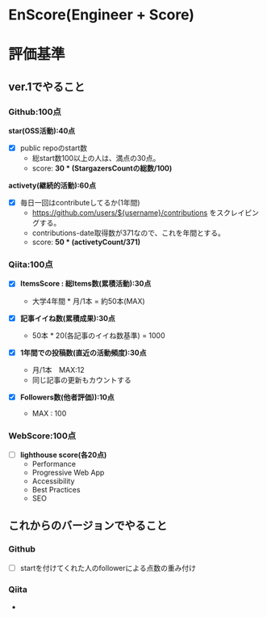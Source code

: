 # EnScore(Engineer + Score)
# 評価基準
## ver.1でやること
### Github:100点
**star(OSS活動):40点**
  - [x] public repoのstart数
    * 総start数100以上の人は、満点の30点。
    * score: **30 * (StargazersCountの総数/100)**
    
**activety(継続的活動):60点**
  - [x] 毎日一回はcontributeしてるか(1年間)
    * https://github.com/users/${username}/contributions をスクレイピングする。
    * contributions-date取得数が371なので、これを年間とする。
    * score: **50 * (activetyCount/371)**
    
### Qiita:100点
- [x] **ItemsScore : 総Items数(累積活動):30点**
  - 大学4年間 * 月/1本 = 約50本(MAX)

- [x] **記事イイね数(累積成果):30点**
  - 50本 * 20(各記事のイイね数基準) = 1000

- [x] **1年間での投稿数(直近の活動頻度):30点**
  - 月/1本　MAX:12
  - 同じ記事の更新もカウントする

- [x] **Followers数(他者評価)):10点**
  - MAX : 100

### WebScore:100点
- [ ] **lighthouse score(各20点)**
  - Performance
  - Progressive Web App
  - Accessibility
  - Best Practices
  - SEO

## これからのバージョンでやること
### Github
  - [ ] startを付けてくれた人のfollowerによる点数の重み付け
       
### Qiita
  -  
